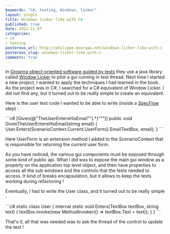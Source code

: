 ```yaml
---
keywords: "C#, testing, Windows, licker"
layout: single
title: Windows licker like with C#
published: true
date: 2012-11-07
categories:
- c#
- testing
posterous_url: http://philippe.bourgau.net/windows-licker-like-with-c
posterous_slug: windows-licker-like-with-c
comments: true
---
```

<p>In <a href="http://www.growing-object-oriented-software.com/">Growing object-oriented software guided by tests</a>&nbsp;they use a java library called <a href="http://code.google.com/p/windowlicker/">Window Licker</a>&nbsp;to pilot a gui running in&nbsp;test thread. Next time I started a new project, I&nbsp;wanted to apply the techniques I had learned in the book. As the project was in C#, I searched for a C# equivalent of Window Licker. I did not find any, but it turned out to be really simple to create an equivalent.</p>
<p>Here is the user test code I wanted to be able to write (inside a <a href="http://www.specflow.org">SpecFlow</a> step) :</p>
<p>
```c#
[Given(@"TheUserEntersHisEmail""(.*)""")]
public void GivenTheUserEntersHisEmail(string email)
{
  User.Enters(ScenarioContext.Current.UserForm().EmailTextBox, email);
}
```
</p>
<p>Here UserForm is an extension method I added to the ScenarioContext that is responsible for returning the current user form.</p>
<p>As you have noticed, the various gui components must be&nbsp;exposed through some kind of public api. What I did was to expose the main gui window as a property on the application top level object, and then have properties to access all the sub windows and the controls that the tests needed to access. It kind of breaks encapsulation, but it allows to keep the tests working during refactoring !</p>
<p>Eventually, I had to write the User class, and it turned out to be really simple :</p>
<p>
```c#
static class User
{
  internal static void Enters(TextBox textBox, string text)
  {
    textBox.Invoke(new MethodInvoker(() => textBox.Text = text));
  }
}
```
</p>
<p>That's it, all that was needed was to ask the thread of the control to update the text !</p>

